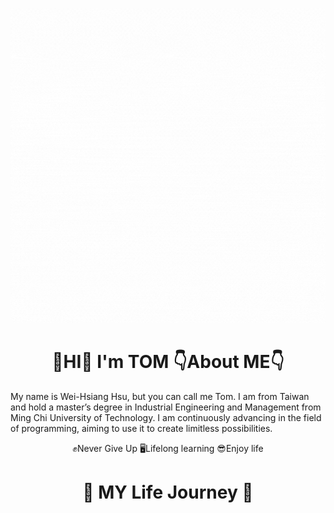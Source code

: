 ![](images/Hello.gif)

# <h1 align="center"> 👋HI👋  **I'm  TOM**  👇About ME👇 </h1>
My name is Wei-Hsiang Hsu, but you can call me Tom. I am from Taiwan and hold a master’s degree in Industrial Engineering and Management from Ming Chi University of Technology. I am continuously advancing in the field of programming, aiming to use it to create limitless possibilities.  
<p align="center"> ✊Never Give Up   🖥Lifelong learning   😎Enjoy life </h1>

# <h1 align="center"> 🤙 MY Life Journey 🤙 </h1>

